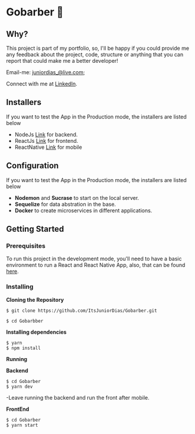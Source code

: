 # Gobarber :barber:

## Why?
This project is part of my portfolio, so, I'll be happy if you could provide me any feedback about the project, code, structure or anything that you can report that could make me a better developer!

Email-me: juniordias_@live.com;

Connect with me at [LinkedIn](https://www.linkedin.com/in/alexandre-junior-236894190/).

## Installers
If you want to test the App in the Production mode, the installers are listed below
- NodeJs [Link](https://nodejs.org/en/download/) for backend.
- ReactJs [Link](https://reactjs.org/docs/getting-started.html) for frontend.
- ReactNative [Link](https://facebook.github.io/react-native/docs/getting-started) for mobile

## Configuration
If you want to test the App in the Production mode, the installers are listed below
- **Nodemon** and **Sucrase** to start on the local server.
- **Sequelize** for data abstration in the base.
- **Docker** to create microservices in different applications. 


## Getting Started

### Prerequisites

To run this project in the development mode, you'll need to have a basic environment to run a React and React Native App, also,  that can be found [here](https://facebook.github.io/react-native/docs/getting-started).

### Installing

**Cloning the Repository**

```
$ git clone https://github.com/ItsJuniorDias/Gobarber.git

$ cd Gobarbber
```

**Installing dependencies**

```
$ yarn 
$ npm install
```
**Running**

**Backend**

```
$ cd Gobarber
$ yarn dev
```
-Leave running the backend and run the front after mobile.

**FrontEnd**

```
$ cd Gobarber
$ yarn start
```
